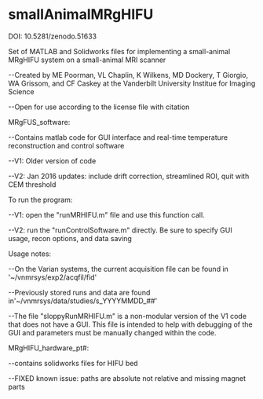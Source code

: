 smallAnimalMRgHIFU
==================
DOI: 10.5281/zenodo.51633

Set of MATLAB and Solidworks files for implementing a small-animal MRgHIFU system on a small-animal MRI scanner

--Created by ME Poorman, VL Chaplin, K Wilkens, MD Dockery, T Giorgio, WA Grissom, and CF Caskey at the Vanderbilt University Institue for Imaging Science

--Open for use according to the license file with citation

MRgFUS_software:
 
--Contains matlab code for GUI interface and real-time temperature reconstruction and control software

--V1: Older version of code

--V2: Jan 2016 updates: include drift correction, streamlined ROI, quit with CEM threshold

To run the program:

--V1: open the "runMRHIFU.m" file and use this function call.

--V2: run the "runControlSoftware.m" directly. Be sure to specify GUI usage, recon options, and data saving

Usage notes:

--On the Varian systems, the current acquisition file can be found in '~/vnmrsys/exp2/acqfil/fid'

--Previously stored runs and data are found in'~/vnmrsys/data/studies/s_YYYYMMDD_##'

--The file "sloppyRunMRHIFU.m" is a non-modular version of the V1 code that does not have a GUI.  This file is intended to help with debugging of the GUI and parameters must be manually changed within the code.

MRgHIFU_hardware_pt#: 

--contains solidworks files for HIFU bed

--FIXED known issue: paths are absolute not relative and missing magnet parts
